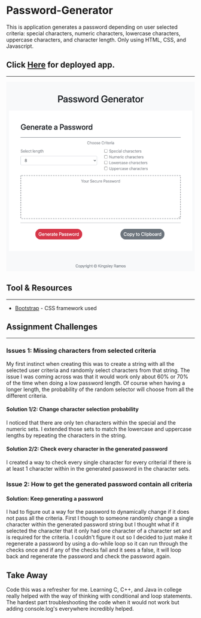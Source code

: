 # Password-Generator

This is application generates a password depending on user selected criteria: special characters, numeric characters, lowercase characters, uppercase characters, and character length. Only using HTML, CSS, and Javascript.

## Click [Here](https://kingsleyramos.github.io/Password-Generator/) for deployed app.
---
![](images/index.png)

## Tool & Resources
---
* [Bootstrap](https://getbootstrap.com/) - CSS framework used

## Assignment Challenges
--- 
### Issues 1: Missing characters from selected criteria

My first instinct when creating this was to create a string with all the selected user criteria and randomly select characters from that string. The issue I was coming across was that it would work only about 60% or 70% of the time when doing a low password length. Of course when having a longer length, the probability of the random selector will choose from all the different criteria.

#### Solution 1/2: Change character selection probability

I noticed that there are only ten characters within the special and the numeric sets. I extended those sets to match the lowercase and uppercase lengths by repeating the characters in the string.

#### Solution 2/2: Check every character in the generated password

I created a way to check every single character for every criterial if there is at least 1 character within in the generated password in the character sets.


### Issue 2: How to get the generated password contain all criteria

#### Solution: Keep generating a password

I had to figure out a way for the password to dynamically change if it does not pass all the criteria. First I though to someone randomly change a single character within the generated password string but I thought what if it selected the character that it only had one character of a character set and is required for the criteria. I couldn't figure it out so I decided to just make it regenerate a password by using a do-while loop so it can run through the checks once and if any of the checks fail and it sees a false, it will loop back and regenerate the password and check the password again.

## Take Away

Code this was a refresher for me. Learning C, C++, and Java in college really helped with the way of thinking with conditional and loop statements. The hardest part troubleshooting the code when it would not work but adding console.log's everywhere incredibly helped.
